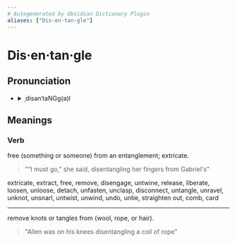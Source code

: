 ```yaml
---
# Autogenerated by Obsidian Dictionary Plugin
aliases: ["Dis·en·tan·gle"]
---
```


# Dis·en·tan·gle

## Pronunciation

- <details><summary>ˌdisənˈtaNGɡ(ə)l</summary><audio controls><source src="https://ssl.gstatic.com/dictionary/static/sounds/20200429/disentangle--_us_1.mp3"></audio></details>

## Meanings

### Verb

free (something or someone) from an entanglement; extricate.

> "“I must go,” she said, disentangling her fingers from Gabriel's"

extricate, extract, free, remove, disengage, untwine, release, liberate, loosen, unloose, detach, unfasten, unclasp, disconnect, untangle, unravel, unknot, unsnarl, untwist, unwind, undo, untie, straighten out, comb, card

---

remove knots or tangles from (wool, rope, or hair).

> "Allen was on his knees disentangling a coil of rope"


